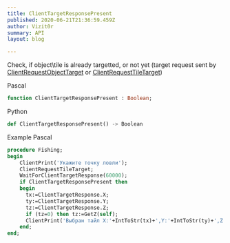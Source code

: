 ```yaml
---
title: ClientTargetResponsePresent
published: 2020-06-21T21:36:59.459Z
author: Vizit0r
summary: API
layout: blog

---
```


 

Check, if object\tile is already targetted, or not yet (target request sent by [ClientRequestObjectTarget](../ClientRequestObjectTarget) or  [ClientRequestTileTarget](../ClientRequestTileTarget))


Pascal

```pascal
function ClientTargetResponsePresent : Boolean;
```


Python
```python
def ClientTargetResponsePresent() -> Boolean
```




Example Pascal

```pascal
procedure Fishing;
begin
    ClientPrint('Укажите точку ловли');
    ClientRequestTileTarget;
    WaitForClientTargetResponse(60000);
    if ClientTargetResponsePresent then
    begin
      tx:=ClientTargetResponse.X;
      ty:=ClientTargetResponse.Y;
      tz:=ClientTargetResponse.Z;
      if (tz=0) then tz:=GetZ(self);
      ClientPrint('Выбран тайл X:'+IntToStr(tx)+',Y:'+IntToStr(ty)+',Z:'+IntToStr(tz));
    end;
end;
``` 